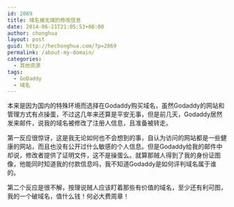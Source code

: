 ```yaml
---
id: 2869
title: 域名被无端的修改信息
date: 2014-06-21T21:05:53+08:00
author: chonghua
layout: post
guid: http://hechonghua.com/?p=2869
permalink: /about-my-domain/
categories:
  - 其他资源
tags:
  - GoDaddy
  - 域名
---
```

本来是因为国内的特殊环境而选择在Godaddy购买域名，虽然Godaddy的网站和管理方式有点操蛋，不过这几年来还算是平安无事，但是前几天，Godaddy居然发来邮件，说我的域名被修改了注册人信息，且准备被转走。

<!--more-->

第一反应很惊讶，这是我无论如何也不会想到的事，自认为访问的网站都是一些健康的网站，而且也没有公开过什么敏感的个人信息。但是Godaddy给我的邮件中却说，修改者提供了证明文件，这不是操蛋么。就算那贼人得到了我的身份证图像，他能同时知道我的付款信息吗，我不知道Godaddy是如何评判域名属于谁的。

第二个反应是很不解，按理说贼人应该盯着那些有价值的域名，至少还有利可图，我的一个破域名，值什么钱！何必大费周章！